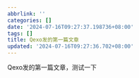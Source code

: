 ```yaml
---
abbrlink: ''
categories: []
date: '2024-07-16T09:27:37.198736+08:00'
tags: []
title: Qexo发的第一篇文章
updated: '2024-07-16T09:27:36.702+08:00'
---
```

Qexo发的第一篇文章，测试一下

